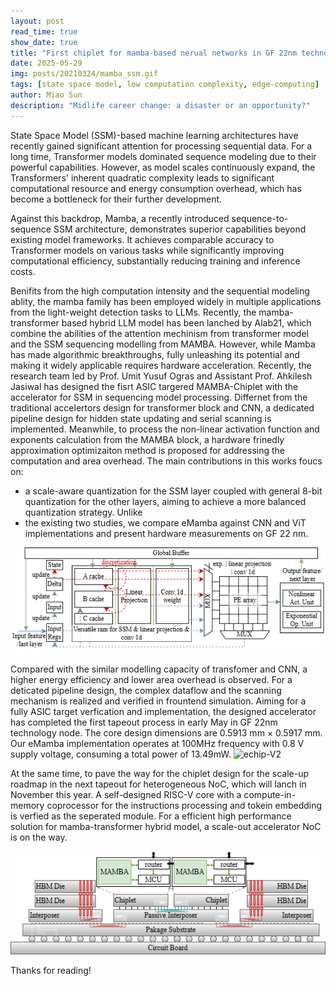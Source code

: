 ```yaml
---
layout: post
read_time: true
show_date: true
title: "First chiplet for mamba-based nerual networks in GF 22nm technology"
date: 2025-05-29
img: posts/20210324/mamba_ssm.gif
tags: [state space model, low computation complexity, edge-computing]
author: Miao Sun
description: "Midlife career change: a disaster or an opportunity?"
---
```


State Space Model (SSM)-based machine learning architectures have recently gained significant attention for processing sequential data. For a long time, Transformer models dominated sequence modeling due to their powerful capabilities. However, as model scales continuously expand, the Transformers' inherent quadratic complexity leads to significant computational resource and energy consumption overhead, which has become a bottleneck for their further development.

Against this backdrop, Mamba, a recently introduced sequence-to-sequence SSM architecture, demonstrates superior capabilities beyond existing model frameworks. It achieves comparable accuracy to Transformer models on various tasks while significantly improving computational efficiency, substantially reducing training and inference costs.



Benifits from the high computation intensity and the sequential modeling ablity, the mamba family has been employed widely in multiple applications from the light-weight detection  tasks to LLMs. Recently, the mamba-transformer based hybrid LLM model has been lanched by Alab21, which combine the abilities of the attention mechinism from transformer model and the SSM sequencing modelling from MAMBA. However, while Mamba has made algorithmic breakthroughs, fully unleashing its potential and making it widely applicable requires hardware acceleration. Recently, the research team led by Prof. Umit Yusuf Ogras and Assistant Prof. Ahkilesh Jasiwal has designed the fisrt ASIC targered MAMBA-Chiplet with the accelerator for SSM in sequencing model processing. Differnet from the traditional accelertors design for transformer block and CNN, a dedicated pipeline design for hidden state updating and serial scanning is implemented. Meanwhile, to process the non-linear activation function and exponents calculation from the MAMBA block, a hardware frinedly approximation optimizaiton method is proposed for addressing the computation and area overhead. The main contributions in this works foucs on:
- a scale-aware quantization for the SSM layer coupled with general 8-bit
quantization for the other layers, aiming to achieve a more balanced quantization strategy. Unlike
- the existing two studies, we compare eMamba against CNN and ViT implementations and present
hardware measurements on GF 22 nm. 

![echip-V2](.\assets\img\posts\20210324\mamba_arch.png)
[^2]: The designed architecture for MAMBA block.


Compared with the similar modelling capacity of transfomer and CNN, a higher energy efficiency and lower area overhead is observed. For a deticated pipeline design, the complex dataflow and the scanning mechanism is realized and verified in frountend simulation. Aiming for a fully ASIC target verfication and implementation, the designed accelerator has completed the first tapeout process in early May in GF 22nm technology node. The core design dimensions are 0.5913 mm × 0.5917 mm. Our eMamba implementation operates at 100MHz frequency with 0.8 V supply voltage, consuming a total power of 13.49mW.
![echip-V2](.\assets\img\posts\20210324\layout.png)
[^3]: Layout of the e-chip-V1. 

 At the same time, to pave the way for the chiplet design for the  scale-up roadmap in the next tapeout for heterogeneous NoC, which will lanch in November this year. A self-designed RISC-V core with a compute-in-memory coprocessor for the instructions processing and tokein embedding is verfied as the seperated module. For a efficient high performance solution for mamba-transformer hybrid model, a scale-out  accelerator NoC is on the way.

![echip-V2](.\assets\img\posts\20210324\echip_v2.png)
[^4]: The conception design of e-chip-V2.

Thanks for reading!